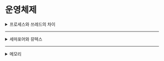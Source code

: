 # 운영체제

<details>
<summary>프로세스와 쓰레드의 차이</summary>
<div>

### cpu 관점

쓰레드간 스위칭시 스택 영역만 비워주면 되서 스위칭 비용이 상대적으로 저렴합니다.(캐시 메모리를 비우지 않습니다)

프로세스간에는 스위칭 시 전체 영역을 바꿔주어야합니다. 오버헤드가 큽니다.

### 메모리 관점
스레드 사이에는 스택을 제외한 영역이 공유되고 있습니다.

따라서 쓰레드간 통신은 해당 영역을 통해 이루어 집니다.(쉽다)

프로세스간에는 서로 공유되는 영역이 없습니다.

프로세스 간의 통신에는 IPC라는 특별한 방법이 필요합니다.

IPC에는 공유 메모리, 파이프, 소켓 등의 방법이 있습니다.

공유 메모리 : 할당된 가상 메모리의 주소를 따라가면 두 프로세스가 서로 같은 물리 메모리 공간을 가르키고있는 방식입니다.

파이프 : 한 프로세스는 어떤 파일에 쓰기만하고, 다른 프로세스는 해당 파일을 읽기만 하면 단방향 파이프입니다. 이런게 2개 있으면 양방향이 됩니다.

소켓 : 소켓을 통해 프로세스간에 통신하는 방법입니다. 각 프로세스는 포트 번호로 구분됩니다.

127.0.0.1 이런식으로 ip 주소를 설정하고 통신하게 되는데 루프백을 ip 레이어에서 처리하기 때문에 오버헤드가 조금 있습니다.  

</div>
</details>
<hr>
<details>
<summary>세마포어와 뮤텍스</summary>
<div>
뮤텍스 :  하나의 자원에 하나만 접근 가능합니다(이진 세마포어라고도 합니다)

세마포어 : 하나의 자원에 k개의 접근을 허용합니다

이 둘은 적용 대상에 차이가 있을 수 있습니다.

리눅스에서는 세마포어는 파일로, 뮤텍스는 변수로 구현되기에 각각 프로세스, 쓰레드에 적용됩니다.

단, 결국 이 둘은 원리적인 내용이라 구현 방식은 충분히 달라질 수 있습니다.

</div>
</details>
<hr>
<details>
<summary>메모리</summary>
<div>

### 가상 메모리
실제 메모리의 물리주소 대신 가상 주소를 할당하여 사용하는 방식입니다.

이를 통해 더 큰 메모리 공간을 사용할 수 있게 됩니다.(가상 주소는 프로세스마다 독립적으로 할당되어 **서로 침범 못하게만들어 줍니다**)

가상 주소를 실제로 바인딩하는 타이밍은 3가지로 컴파일, 로드, 런타임(mmu라는 별도의 HW 필요)이 있습니다.

### 메모리 관리 기법

연속 할당 : 고정(메모리 공간을 미리 특정 크기로 나눔), 가변(메모리를 프로세스 단위로 짜름)

가변할당시에는 외부 단편화 문제가 발생합니다. 작은 프로세스 여러개를 할당하고 빼면 메모리에는 작은 hole이 우후죽순으로 생기는데요

이런 공간들을 모으면(컴팩션) 할당 할 수 있는 프로세스가 있지만 실제로는 그렇지 못한 문제입니다.

따라서 프로세스를 어떤 hole에 넣을지 3가지 방식이 있습니다.(first, best, worst)

불연속 할당 : 페이징(프로세스를 특정 크기로 짜름), 세그멘테이션(프로세스를 코드, 스택, 힙 등의 단위로 짜름), 페이지드 세그멘테이션(세그멘테이션을 페이지 단위로 짜름)

### 페이징

프로세스마다 페이지 테이블을 들고 있다.(컨텍스트 스위칭시 이것도 바꿈)

디멘드 페이징 : 요구된 페이지만 메모리에 올리는 기법, 페이지를 페이지 테이블에서 찾고, 없으면 운영체제에게 가져다 달라고 요구(이때 트랩)

(보통 프로그램의 특정 영영이 유독 많이 사용됩니다 -> 지역성, 디멘드 페이징은 지역성을 잘 활용합니다)

스토리지에서 페이지 가져와서 물리 메모리에 올리고 페이지 테이블에 기록

페이지 교체 : FIFO, LRU, LFU 등이 있습니다.

페이지 교체는 운영체제 개입이 없이 이루어집니다.(페이지 폴트가 발생해야 운영체제 개입)

따라서 FIFO, LRU, LFU 이런 친구들은 구현이 어렵습니다.

대신 clock 알고리즘을 이용합니다.

참조된 페이지를 원형으로 쭉 이어둡니다. 시작부터 끝까지 돌면서 참조 비트를 1은 0으로 0은 교체시킵니다.

이 단순한 방식은 LRU와 비슷한 시간복잡도를 갖는다고 알려져있습니다.(강의내용...)

</div>
</details>